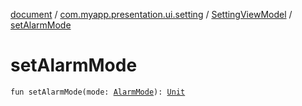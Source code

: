 [document](../../index.md) / [com.myapp.presentation.ui.setting](../index.md) / [SettingViewModel](index.md) / [setAlarmMode](./set-alarm-mode.md)

# setAlarmMode

`fun setAlarmMode(mode: `[`AlarmMode`](../../com.myapp.domain.model.value/-alarm-mode/index.md)`): `[`Unit`](https://kotlinlang.org/api/latest/jvm/stdlib/kotlin/-unit/index.html)